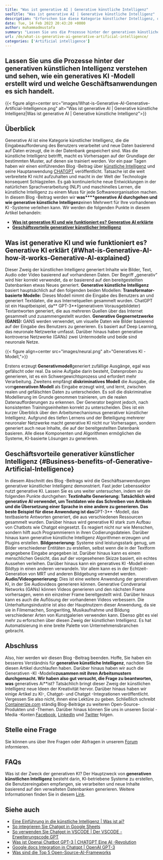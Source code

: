 ```yaml
---
title: "Was ist generative AI | Generative künstliche Intelligenz" 
seoTitle: "Was ist generative AI | Generative künstliche Intelligenz" 
description: "Erforschen Sie diese Kategorie künstlicher Intelligenz, die einzigartige Inhalte generiert. Beginnen wir den Artikel und versuchen, die Antwort zu erhalten. Was ist generative KI?" 
date: Tue, 14 Feb 2023 20:43:20 +0000
author: muhammadmustafa
summary: "Lassen Sie uns die Prozesse hinter der generativen künstlichen Intelligenz verstehen und sehen, wie ein generatives KI -Modell erstellt wird und welche Geschäftsanwendungen es sich handelt." 
url: /de/what-is-generative-ai-generative-artificial-intelligence/
categories: ['Artificial intelligence']
---
```


## Lassen Sie uns die Prozesse hinter der generativen künstlichen Intelligenz verstehen und sehen, wie ein generatives KI -Modell erstellt wird und welche Geschäftsanwendungen es sich handelt.

{{< figure align=center src="images/What-is-Generative-AI-Generative-Artificial-Intelligence.png" alt="Was ist generative AI | Generative künstliche Intelligenz|Was ist generative AI | Generative künstliche Intelligenz">}}


## Überblick
Generative AI ist eine Kategorie künstlicher Intelligenz, die die Eingabeaufforderung des Benutzers verarbeitet und neue Daten basierend auf Daten erzeugt, die in der Datenbank gespeichert sind. Was die künstliche Intelligenz betrifft, macht es Vorhersagen auf der Grundlage der bestimmten Muster, auf denen sie trainiert werden. Vor ein paar Tagen haben wir einen einführenden Blog -Beitrag über [künstliche Intelligenz][1] und seine Hauptanwendung [CHATGPT][2] veröffentlicht. Tatsache ist die weit verbreitete KI nicht aufzuhalten und macht in der Welt der Technologie konsequent Schlagzeilen. Es gab kontinuierliche neue Entwicklungen in der natürlichen Sprachverarbeitung (NLP) und maschinelles Lernen, die künstliche Intelligenz zu einem Muss für jede Softwareorganisation machen. In diesem Blog -Beitrag werden wir **was****generative AI **durchgehen und wie** generative künstliche Intelligenz**einen Mehrwert für Ihre vorhandenen KI -Systeme verleihen kann.
Wir werden die folgenden Punkte in diesem Artikel behandeln:
* [ **Was ist generative KI und wie funktioniert es? Generative AI erklärte** ][3]
* [ **Geschäftsvorteile generativer künstlicher Intelligenz** ][4]

## Was ist generative KI und wie funktioniert es? Generative KI erklärt {#What-is-Generative-AI-how-it-works-Generative-AI-explained}

Dieser Zweig der künstlichen Intelligenz generiert Inhalte wie Bilder, Text, Audio oder Video basierend auf vorhandenen Daten. Der Begriff „generativ“ wird hier korrekt verwendet, da er basierend auf den bereitgestellten Datenbanken etwas Neues generiert.
**Generative künstliche Intelligenz** basiert hauptsächlich auf den folgenden beiden Modellen:
**Transformator-basierte Modelle:** Dieses Modell nimmt die Eingabe des Benutzers an und generiert Textdaten, die aus Internetquellen gesammelt wurden. ChatGPT ist ein Hauptbeispiel, da** GPT-3**(generativem Vorausgebildeter) Textantworten generiert, die aus mehreren Quellen über das Internet gesammelt und zusammengestellt wurden.
**Generative Gegnernetzwerke (GANS):**  GANS werden verwendet, um visuelle Daten wie Bilder basierend auf der Eingabe des Benutzers zu generieren. Es basiert auf Deep Learning, das neuronale Netzwerke umfasst. Darüber hinaus haben generative kontroverse Netzwerke (GANs) zwei Untermodelle und beide sind neuronale Netze.

{{< figure align=center src="images/neural.png" alt="Generatives KI -Modell,">}}

Erstens erzeugt **Generativmodell**generiert zufällige Ausgänge, egal was gefälscht oder real. Da seine Aufgabe darin besteht, Datenproben zu generieren, ist es ein Schwergewichtsprozess und erfordert mehr Verarbeitung. Zweitens empfängt **diskriminatives Modell** die Ausgabe, die vom**generativen Modell** als Eingabe erzeugt wird, und lernt, zwischen realen und gefälschten Daten zu unterscheiden. Es soll die diskriminative Modellierung im Grunde genommen trainieren, um die realen Datenaufforderungen zu erkennen. Der Generator beginnt jedoch, nach konsistenten Trainingseinheiten korrekt zu unterscheiden.
Dies ist ein kurzer Überblick über den Arbeitsmechanismus generativer künstlicher Intelligenz. Aufgrund des tiefen Lernens und der Beteiligung mehrerer neuronaler Netzwerke macht generative KI nicht nur Vorhersagen, sondern generiert auch neue Inhalte, die auf der bereitgestellten Datenbank basieren. Alle diese Komponenten und Algorithmen ermöglichen die Systeme, KI-basierte Lösungen zu generieren.

## Geschäftsvorteile generativer künstlicher Intelligenz {#Business-benefits-of-Generative-Artificial-Intelligence}

In diesem Abschnitt des Blog -Beitrags wird die Geschäftsanwendungen generativer künstlicher Intelligenz demonstriert. Fast jeder Lebenssektor nutzt generative KI. Lassen Sie es uns weiter untersuchen, indem wir die folgenden Punkte durchgehen:
**Textinhalte Generierung: **Tatsächlich wird generative AI** verwendet, um Textdaten wie das Schreiben von Artikeln und die Übersetzung einer Sprache in eine andere zu generieren. Das beste Beispiel für diese Anwendung ist das**GPT-3** -Modell, das textbasierte Antworten generiert, die aus verschiedenen Ressourcen gesammelt wurden. Darüber hinaus wird generative KI stark zum Aufbau von Chatbots wie Chatgpt eingesetzt. Es reagiert nicht nur wie Menschen, sondern hilft auch Programmierern in ihren Codierungsdateien. Darüber hinaus kann generative künstliche Intelligenz Algorithmen erzeugen und Plugins erstellen.
**Bildgenerierung:**  Systeme sind leistungsstark genug, um Bilder verschiedener Entitäten zu erstellen, selbst wenn die in der Textform angegebene Eingabe angegeben ist. Darüber hinaus kann es einem menschlichen Gesicht, das auf der vorgesehenen Skizze basiert, ein echtes Aussehen verleihen. Darüber hinaus kann ein generatives KI -Modell einen Bildtyp in einen anderen verwandeln. Vor allem kann es in der Echtzeit-Generation von MRT und anderen Bildgebung verwendet werden.
**Audio/Videogenerierung:**  Dies ist eine weitere Anwendung der generativen KI, in der Sie Audiovideos generieren können. Generative Condverarial Networks (GANs) können Videos generieren und den nächsten Frame vorhersagen, wenn ein einzelner Frame bereitgestellt wird. Darüber hinaus kann es auch die Auflösung der vorhandenen Videos verbessern. Die Unterhaltungsindustrie ist also der Hauptnutzern dieser Anwendung, da sie sie in Filmemachen, Songwriting, Musikaufnahme und Bildung verschiedener Arten von Kunstgalerien verwenden kann.
Ebenso gibt es viel mehr zu erforschen über diesen Zweig der künstlichen Intelligenz. Es hat Automatisierung in eine breite Palette von Unternehmensbranchen gebracht.

## Abschluss
Also, hier werden wir diesen Blog -Beitrag beenden. Hoffe, Sie haben ein besseres Verständnis für **generative künstliche Intelligenz**, nachdem Sie diesen Artikel durchlaufen haben. Darüber hinaus haben wir auch die Generativen -KI -Modelle**zusammen mit ihren Arbeitsmustern durchgemacht. Wir haben also gut versucht, die Frage zu beantworten, was** generatives Ai**ist? Tatsächlich bringt dieser Zweig der künstlichen Intelligenz neue Ideen der Kreativität hervor. Darüber hinaus haben wir einige Artikel zu KI-, Chatgpt- und Chatgpt -Integrationen veröffentlicht. Vergessen Sie also nicht, ihnen eine Lektüre zu geben.
Schließlich schreibt [Containerize.com][5] ständig Blog-Beiträge zu weiteren Open-Source-Produkten und -Themen. Darüber hinaus können Sie uns in unseren Social -Media -Konten [Facebook][6], [LinkedIn][7] und [Twitter][8] folgen.

## Stelle eine Frage
Sie können uns über Ihre Fragen oder Abfragen in unserem [Forum][9] informieren.

## FAQs
Was ist der Zweck der generativen KI?
Der Hauptzweck von **generativen künstlichen Intelligenz** besteht darin, KI-betriebene Systeme zu erstellen, die Benutzereingaben empfangen, sie verarbeiten und neue Inhalte basierend auf den verwalteten Datenbanken generieren. Weitere Informationen finden Sie in diesem [Link][3].

## Siehe auch
  * [Eine Einführung in die künstliche Intelligenz | Was ist ai?][1]
  * [So integrieren Sie Chatgpt in Google Sheets][10]
  * [So verwenden Sie Chatgpt in VSCODE | Der VSCODE -Erweiterungscode GPT][11]
  * [Was ist Openai Chatbot GPT-3 | CHATGPT Eine AI -Revolution][2]
  * [Google docs Integration in Chatgpt | OpenAI GPT-3][12]
  * [Was sind die Top 5 Open-Source-AI-Frameworks][13]



[1]: https://blog.containerize.com/artificial-intelligence/an-introduction-to-artificial-intelligence-what-is-ai/
[2]: https://blog.containerize.com/artificial-intelligence/what-is-openai-chatbot-gpt-3-chatgpt-an-ai-revolution/
[3]: #What-is-Generative-AI-how-it-works-Generative-AI-explained
[4]: #Business-benefits-of-Generative-Artificial-Intelligence
[5]: https://www.containerize.com/
[6]: https://web.facebook.com/containerize
[7]: https://www.linkedin.com/company/containerize/
[8]: https://twitter.com/containerize_co
[9]: https://forum.containerize.com/
[10]: https://blog.containerize.com/artificial-intelligence/integrate-chatgpt-with-google-sheets/
[11]: https://blog.containerize.com/artificial-intelligence/how-to-use-chatgpt-in-vscode-the-vscode-extension-codegpt/
[12]: https://blog.containerize.com/artificial-intelligence/google-docs-integration-with-chatgpt/
[13]: https://blog.containerize.com/artificial-intelligence/top-5-open-source-ai-frameworks/
